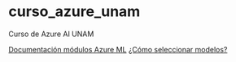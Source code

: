 # curso_azure_unam
Curso de Azure AI UNAM 

[Documentación módulos Azure ML](https://docs.microsoft.com/en-us/azure/machine-learning/studio-module-reference)
[¿Cómo seleccionar modelos?](https://github.com/uglide/azure-content/blob/master/articles/machine-learning/machine-learning-algorithm-choice.md)